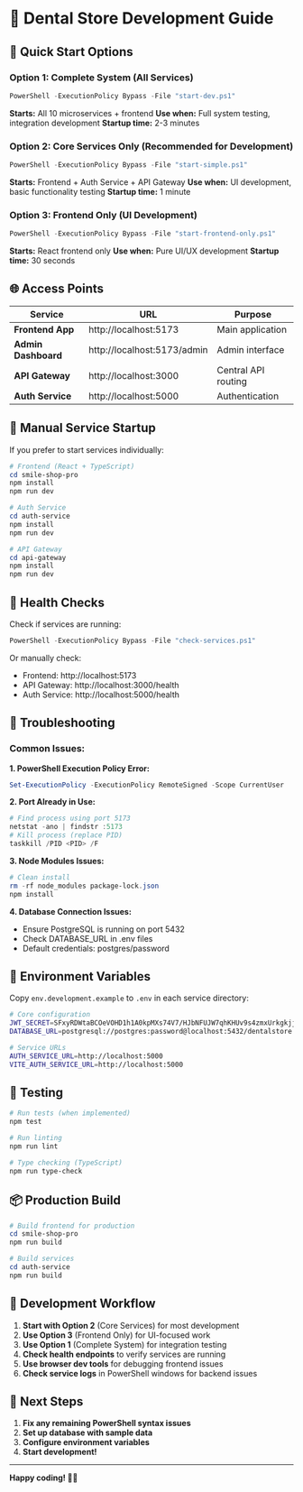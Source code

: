 # 🦷 Dental Store Development Guide

## 🚀 Quick Start Options

### Option 1: Complete System (All Services)
```powershell
PowerShell -ExecutionPolicy Bypass -File "start-dev.ps1"
```
**Starts:** All 10 microservices + frontend
**Use when:** Full system testing, integration development
**Startup time:** 2-3 minutes

### Option 2: Core Services Only (Recommended for Development)
```powershell
PowerShell -ExecutionPolicy Bypass -File "start-simple.ps1"
```
**Starts:** Frontend + Auth Service + API Gateway
**Use when:** UI development, basic functionality testing
**Startup time:** 1 minute

### Option 3: Frontend Only (UI Development)
```powershell
PowerShell -ExecutionPolicy Bypass -File "start-frontend-only.ps1"
```
**Starts:** React frontend only
**Use when:** Pure UI/UX development
**Startup time:** 30 seconds

## 🌐 Access Points

| Service | URL | Purpose |
|---------|-----|---------|
| **Frontend App** | http://localhost:5173 | Main application |
| **Admin Dashboard** | http://localhost:5173/admin | Admin interface |
| **API Gateway** | http://localhost:3000 | Central API routing |
| **Auth Service** | http://localhost:5000 | Authentication |

## 🔧 Manual Service Startup

If you prefer to start services individually:

```powershell
# Frontend (React + TypeScript)
cd smile-shop-pro
npm install
npm run dev

# Auth Service
cd auth-service
npm install
npm run dev

# API Gateway
cd api-gateway
npm install
npm run dev
```

## 🏥 Health Checks

Check if services are running:
```powershell
PowerShell -ExecutionPolicy Bypass -File "check-services.ps1"
```

Or manually check:
- Frontend: http://localhost:5173
- API Gateway: http://localhost:3000/health
- Auth Service: http://localhost:5000/health

## 🐛 Troubleshooting

### Common Issues:

**1. PowerShell Execution Policy Error:**
```powershell
Set-ExecutionPolicy -ExecutionPolicy RemoteSigned -Scope CurrentUser
```

**2. Port Already in Use:**
```powershell
# Find process using port 5173
netstat -ano | findstr :5173
# Kill process (replace PID)
taskkill /PID <PID> /F
```

**3. Node Modules Issues:**
```powershell
# Clean install
rm -rf node_modules package-lock.json
npm install
```

**4. Database Connection Issues:**
- Ensure PostgreSQL is running on port 5432
- Check DATABASE_URL in .env files
- Default credentials: postgres/password

## 📝 Environment Variables

Copy `env.development.example` to `.env` in each service directory:

```bash
# Core configuration
JWT_SECRET=SFxyRDWtaBCOeVOHD1h1A0kpMXs74V7/HJbNFUJW7qhKHUv9s4zmxUrkgkjjnPC91WmBiWb0bzpJMWdycC0k9Q==
DATABASE_URL=postgresql://postgres:password@localhost:5432/dentalstore

# Service URLs
AUTH_SERVICE_URL=http://localhost:5000
VITE_AUTH_SERVICE_URL=http://localhost:5000
```

## 🧪 Testing

```powershell
# Run tests (when implemented)
npm test

# Run linting
npm run lint

# Type checking (TypeScript)
npm run type-check
```

## 📦 Production Build

```powershell
# Build frontend for production
cd smile-shop-pro
npm run build

# Build services
cd auth-service
npm run build
```

## 🔄 Development Workflow

1. **Start with Option 2** (Core Services) for most development
2. **Use Option 3** (Frontend Only) for UI-focused work
3. **Use Option 1** (Complete System) for integration testing
4. **Check health endpoints** to verify services are running
5. **Use browser dev tools** for debugging frontend issues
6. **Check service logs** in PowerShell windows for backend issues

## 🎯 Next Steps

1. **Fix any remaining PowerShell syntax issues**
2. **Set up database with sample data**
3. **Configure environment variables**
4. **Start development!**

---

**Happy coding! 🦷✨**
